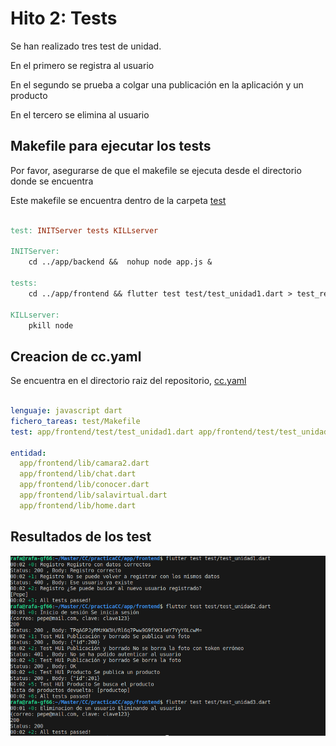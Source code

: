 # Hito 2: Tests

Se han realizado tres test de unidad.

En el primero se registra al usuario

En el segundo se prueba a colgar una publicación en la aplicación y un producto 

En el tercero se elimina al usuario

## Makefile para ejecutar los tests

Por favor, asegurarse de que el makefile se ejecuta desde el directorio donde se encuentra

Este makefile se encuentra dentro de la carpeta [test](../../test/Makefile)

```makefile

test: INITServer tests KILLserver

INITServer:
	cd ../app/backend &&  nohup node app.js &
	 
tests: 
	cd ../app/frontend && flutter test test/test_unidad1.dart > test_result.txt  && flutter test test/test_unidad2.dart >> test_result.txt && flutter test test/test_unidad3.dart >> test_result.txt

KILLserver:
	pkill node

```

## Creacion de cc.yaml

Se encuentra en el directorio raiz del repositorio, [cc.yaml](/cc.yaml)
 
```yaml
  
lenguaje: javascript dart
fichero_tareas: test/Makefile
test: app/frontend/test/test_unidad1.dart app/frontend/test/test_unidad2.dart app/frontend/test/test_unidad3.dart

entidad:
  app/frontend/lib/camara2.dart
  app/frontend/lib/chat.dart
  app/frontend/lib/conocer.dart
  app/frontend/lib/salavirtual.dart
  app/frontend/lib/home.dart

```

## Resultados de los test

![Resultados test](../imgs/test%20pasados.png)


